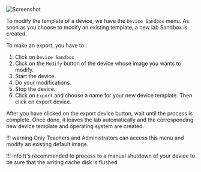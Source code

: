 
![Screenshot](/images/Administrator/Sandbox.png)


To modify the template of a device, we have the `Device Sandbox` menu. As soon as you choose to modify an existing template, a new lab Sandbox is created.

To make an export, you have to :

1. Click on `Device Sandbox`
2. Click on the `Modify` button of the device whose image you wants to modify.
3. Start the device.
4. Do your modifications.
5. Stop the device.
6. Click on `Export` and choose a name for your new device template. Then click on export device.

After you have clicked on the export device button, wait until the process is complete. Once done, it leaves the lab automatically and the corresponding new device template and operating system are created. 

!!! warning
    Only Teachers and Administrators can access this menu and modify an existing default image.

!!! info
    It's recommended to process to a manual shutdown of your device to be sure that the writing cache disk is flushed.




